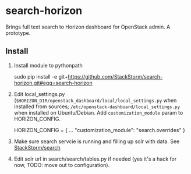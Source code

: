 search-horizon
==============

Brings full text search to Horizon dashboard for OpenStack admin. A prototype. 


Install
-------

1. Install module to pythonpath

    sudo pip install -e git+https://github.com/StackStorm/search-horizon.git#egg=search-horizon

2. Edit local_settings.py (`$HORIZON_DIR/openstack_dashboard/local/local_settings.py` when installed from sources; `/etc/openstack-dashboard/local_settings.py` when installed on Ubuntu/Debian. Add ```customization_module``` param to HORIZON_CONFIG.

    HORIZON_CONFIG = {
      ...
      "customization_module": "search.overrides"
    }

3. Make sure search servcie is running and filling up solr with data. See [StackStorm/search](https://github.com/StackStorm/search)

4. Edit solr url in search/search/tables.py if needed (yes it's a hack for now, TODO: move out to configuration).
